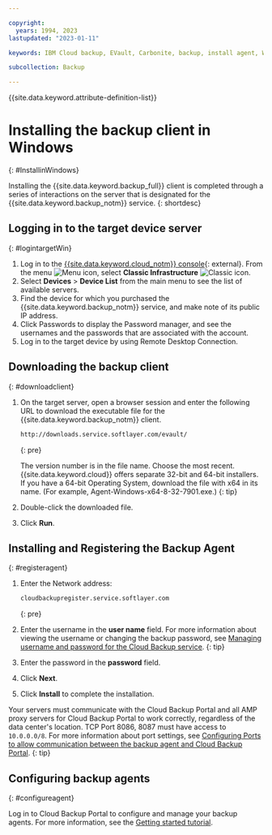 ```yaml
---

copyright:
  years: 1994, 2023
lastupdated: "2023-01-11"

keywords: IBM Cloud backup, EVault, Carbonite, backup, install agent, Windows

subcollection: Backup

---
```

{{site.data.keyword.attribute-definition-list}}

# Installing the backup client in Windows
{: #InstallinWindows}

Installing the {{site.data.keyword.backup_full}} client is completed through a series of interactions on the server that is designated for the {{site.data.keyword.backup_notm}} service.
{: shortdesc}

## Logging in to the target device server
{: #logintargetWin}

1. Log in to the [{{site.data.keyword.cloud_notm}} console](/login){: external}. From the menu ![Menu icon](../icons/icon_hamburger.svg "Menu"), select **Classic Infrastructure** ![Classic icon](../icons/classic.svg "Classic").
2. Select **Devices** > **Device List** from the main menu to see the list of available servers.
3. Find the device for which you purchased the {{site.data.keyword.backup_notm}} service, and make note of its public IP address.
4. Click Passwords to display the Password manager, and see the usernames and the passwords that are associated with the account.
5. Log in to the target device by using Remote Desktop Connection.

## Downloading the backup client
{: #downloadclient}

1. On the target server, open a browser session and enter the following URL to download the executable file for the {{site.data.keyword.backup_notm}} client.
   ```sh
   http://downloads.service.softlayer.com/evault/
   ```
   {: pre}

   The version number is in the file name. Choose the most recent.
   {{site.data.keyword.cloud}} offers separate 32-bit and 64-bit installers. If you have a 64-bit Operating System, download the file with x64 in its name. (For example, Agent-Windows-x64-8-32-7901.exe.)
   {: tip}

2. Double-click the downloaded file.
3. Click **Run**.

## Installing and Registering the Backup Agent
{: #registeragent}

1. Enter the Network address:
   ```sh
   cloudbackupregister.service.softlayer.com
   ```
   {: pre}

2. Enter the username in the **user name** field.
   For more information about viewing the username or changing the backup password, see [Managing username and password for the Cloud Backup service](/docs/Backup?topic=Backup-changePassword).
   {: tip}

3. Enter the password in the **password** field.
4. Click **Next**.
5. Click **Install** to complete the installation.

Your servers must communicate with the Cloud Backup Portal and all AMP proxy servers for Cloud Backup Portal to work correctly, regardless of the data center's location. TCP Port 8086, 8087 must have access to `10.0.0.0/8`. For more information about port settings, see [Configuring Ports to allow communication between the backup agent and Cloud Backup Portal](/docs/Backup?topic=Backup-portinfo).
{: tip}

## Configuring backup agents
{: #configureagent}

Log in to Cloud Backup Portal to configure and manage your backup agents. For more information, see the [Getting started tutorial](/docs/Backup?topic=Backup-getting-started#getting-started).
